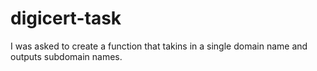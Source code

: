 # digicert-task

I was asked to create a function that takins in a single domain name and outputs subdomain names.